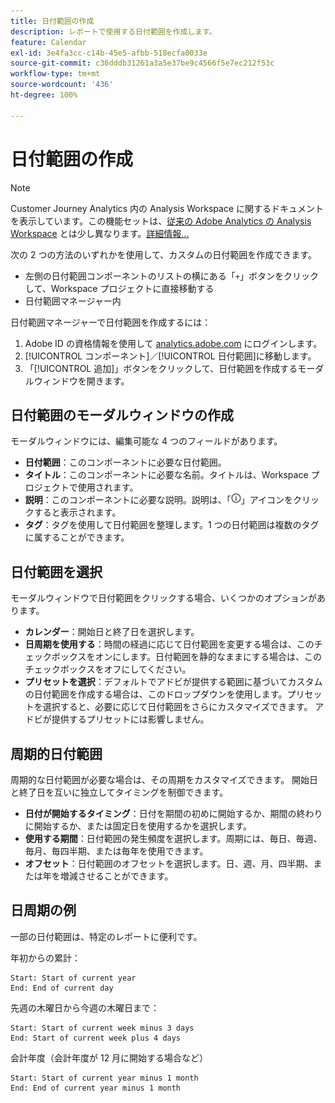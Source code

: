 ```yaml
---
title: 日付範囲の作成
description: レポートで使用する日付範囲を作成します。
feature: Calendar
exl-id: 3e4fa3cc-c14b-45e5-afbb-518ecfa0033e
source-git-commit: c36dddb31261a3a5e37be9c4566f5e7ec212f53c
workflow-type: tm+mt
source-wordcount: '436'
ht-degree: 100%

---
```


# 日付範囲の作成

>[!NOTE]
>
>Customer Journey Analytics 内の Analysis Workspace に関するドキュメントを表示しています。この機能セットは、[従来の Adobe Analytics の Analysis Workspace](https://experienceleague.adobe.com/docs/analytics/analyze/analysis-workspace/home.html?lang=ja) とは少し異なります。[詳細情報...](/help/getting-started/cja-aa.md)

次の 2 つの方法のいずれかを使用して、カスタムの日付範囲を作成できます。

* 左側の日付範囲コンポーネントのリストの横にある「`+`」ボタンをクリックして、Workspace プロジェクトに直接移動する
* 日付範囲マネージャー内

日付範囲マネージャーで日付範囲を作成するには：

1. Adobe ID の資格情報を使用して [analytics.adobe.com](https://analytics.adobe.com) にログインします。
1. [!UICONTROL コンポーネント]／[!UICONTROL 日付範囲]に移動します。
1. 「[!UICONTROL 追加]」ボタンをクリックして、日付範囲を作成するモーダルウィンドウを開きます。

## 日付範囲のモーダルウィンドウの作成

モーダルウィンドウには、編集可能な 4 つのフィールドがあります。

* **日付範囲**：このコンポーネントに必要な日付範囲。
* **タイトル**：このコンポーネントに必要な名前。タイトルは、Workspace プロジェクトで使用されます。
* **説明**：このコンポーネントに必要な説明。説明は、「![i](../assets/i.png)」アイコンをクリックすると表示されます。
* **タグ**：タグを使用して日付範囲を整理します。1 つの日付範囲は複数のタグに属することができます。

## 日付範囲を選択

モーダルウィンドウで日付範囲をクリックする場合、いくつかのオプションがあります。

* **カレンダー**：開始日と終了日を選択します。
* **日周期を使用する**：時間の経過に応じて日付範囲を変更する場合は、このチェックボックスをオンにします。日付範囲を静的なままにする場合は、このチェックボックスをオフにしてください。
* **プリセットを選択**：デフォルトでアドビが提供する範囲に基づいてカスタムの日付範囲を作成する場合は、このドロップダウンを使用します。プリセットを選択すると、必要に応じて日付範囲をさらにカスタマイズできます。 アドビが提供するプリセットには影響しません。

## 周期的日付範囲

周期的な日付範囲が必要な場合は、その周期をカスタマイズできます。 開始日と終了日を互いに独立してタイミングを制御できます。

* **日付が開始するタイミング**：日付を期間の初めに開始するか、期間の終わりに開始するか、または固定日を使用するかを選択します。
* **使用する期間**：日付範囲の発生頻度を選択します。周期には、毎日、毎週、毎月、毎四半期、または毎年を使用できます。
* **オフセット**：日付範囲のオフセットを選択します。日、週、月、四半期、または年を増減させることができます。

## 日周期の例

一部の日付範囲は、特定のレポートに便利です。

年初からの累計：

```text
Start: Start of current year
End: End of current day
```

先週の木曜日から今週の木曜日まで：

```text
Start: Start of current week minus 3 days
End: Start of current week plus 4 days
```

会計年度（会計年度が 12 月に開始する場合など）

```text
Start: Start of current year minus 1 month
End: End of current year minus 1 month
```

